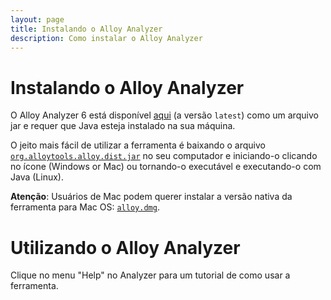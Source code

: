```yaml
---
layout: page
title: Instalando o Alloy Analyzer
description: Como instalar o Alloy Analyzer
---
```


# Instalando o Alloy Analyzer

O Alloy Analyzer 6 está disponível [aqui](https://alloytools.org/download.html)
(a versão `latest`) como um arquivo jar e requer que Java esteja instalado na sua máquina.

O jeito mais fácil de utilizar a ferramenta é baixando o arquivo [`org.alloytools.alloy.dist.jar`](https://github.com/AlloyTools/org.alloytools.alloy/releases/download/v6.0.0/org.alloytools.alloy.dist.jar) no seu computador e iniciando-o clicando no ícone (Windows or Mac) ou tornando-o executável e executando-o com Java (Linux).

**Atenção**: Usuários de Mac podem querer instalar a versão nativa da ferramenta para Mac OS: [`alloy.dmg`](https://github.com/AlloyTools/org.alloytools.alloy/releases/download/v6.0.0/alloy.dmg).


# Utilizando o Alloy Analyzer

Clique no menu "Help" no Analyzer para um tutorial de como usar a ferramenta.
